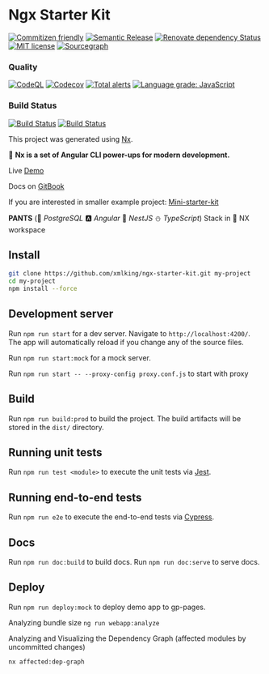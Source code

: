 # Ngx Starter Kit

[![Commitizen friendly](https://img.shields.io/badge/commitizen-friendly-brightgreen.svg)](http://commitizen.github.io/cz-cli/)
[![Semantic Release](https://img.shields.io/badge/%20%20%F0%9F%93%A6%F0%9F%9A%80-semantic--release-e10079.svg)](https://github.com/semantic-release/semantic-release)
[![Renovate dependency Status](https://img.shields.io/badge/renovate-enabled-brightgreen.svg)](https://renovatebot.com/)
[![MIT license](https://img.shields.io/badge/license-MIT-brightgreen.svg)](https://opensource.org/licenses/MIT)
[![Sourcegraph](https://sourcegraph.com/github.com/xmlking/ngx-starter-kit/-/badge.svg)](https://sourcegraph.com/github.com/xmlking/ngx-starter-kit?badge)

### Quality

[![CodeQL](https://github.com/xmlking/ngx-starter-kit/workflows/CodeQL/badge.svg?event=push)](https://github.com/xmlking/ngx-starter-kit/actions?query=workflow%3ACodeQL)
[![Codecov](https://codecov.io/gh/xmlking/ngx-starter-kit/branch/develop/graph/badge.svg)](https://codecov.io/gh/xmlking/ngx-starter-kit)
[![Total alerts](https://img.shields.io/lgtm/alerts/g/xmlking/ngx-starter-kit.svg?logo=lgtm&logoWidth=18)](https://lgtm.com/projects/g/xmlking/ngx-starter-kit/alerts/)
[![Language grade: JavaScript](https://img.shields.io/lgtm/grade/javascript/g/xmlking/ngx-starter-kit.svg?logo=lgtm&logoWidth=18)](https://lgtm.com/projects/g/xmlking/ngx-starter-kit/context:javascript)

### Build Status

[![Build Status](https://github.com/xmlking/ngx-starter-kit/workflows/Test%20on%20Push%20for%20WebApp/badge.svg?branch=develop)](https://github.com/xmlking/ngx-starter-kit/actions?query=workflow%3A%22Test+on+Push+for+WebApp%22)
[![Build Status](https://github.com/xmlking/ngx-starter-kit/workflows/Test%20on%20Push%20for%20API/badge.svg?branch=develop)](https://github.com/xmlking/ngx-starter-kit/actions?query=workflow%3A%22Test+on+Push+for+API%22)

This project was generated using [Nx](https://nx.dev).

🔎 **Nx is a set of Angular CLI power-ups for modern development.**

Live [Demo](https://xmlking.github.io/ngx-starter-kit/index.html)

Docs on [GitBook](https://xmlking.gitbook.io/ngx-starter-kit/v/develop/)

If you are interested in smaller example project: [Mini-starter-kit](https://github.com/xmlking/connect4)

**PANTS** (:elephant: _PostgreSQL_ :a: _Angular_ :rocket: _NestJS_ :snowman: _TypeScript_) Stack in :dolphin: NX workspace

## Install

```bash
git clone https://github.com/xmlking/ngx-starter-kit.git my-project
cd my-project
npm install --force 
```

## Development server

Run `npm run start` for a dev server. Navigate to `http://localhost:4200/`. The app will automatically reload if you change any of the source files.

Run `npm run start:mock` for a mock server.

Run `npm run start -- --proxy-config proxy.conf.js` to start with proxy

## Build

Run `npm run build:prod` to build the project. The build artifacts will be stored in the `dist/` directory.

## Running unit tests

Run `npm run test <module>` to execute the unit tests via [Jest](https://jestjs.io/).

## Running end-to-end tests

Run `npm run e2e` to execute the end-to-end tests via [Cypress](https://www.cypress.io/).

## Docs

Run `npm run doc:build` to build docs.
Run `npm run doc:serve` to serve docs.

## Deploy

Run `npm run deploy:mock` to deploy demo app to gp-pages.

Analyzing bundle size `ng run webapp:analyze`

Analyzing and Visualizing the Dependency Graph (affected modules by uncommitted changes)

`nx affected:dep-graph`
